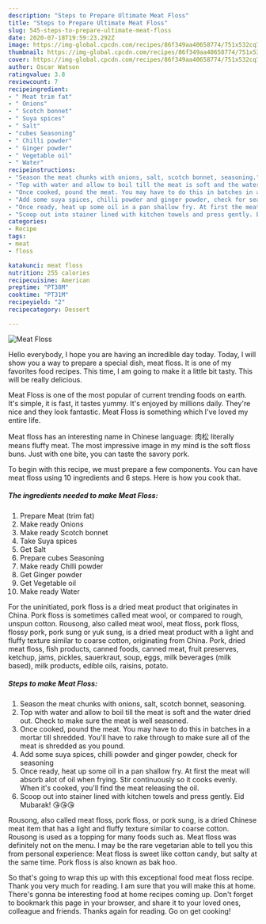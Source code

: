 ```yaml
---
description: "Steps to Prepare Ultimate Meat Floss"
title: "Steps to Prepare Ultimate Meat Floss"
slug: 545-steps-to-prepare-ultimate-meat-floss
date: 2020-07-18T19:59:23.292Z
image: https://img-global.cpcdn.com/recipes/86f349aa40658774/751x532cq70/meat-floss-recipe-main-photo.jpg
thumbnail: https://img-global.cpcdn.com/recipes/86f349aa40658774/751x532cq70/meat-floss-recipe-main-photo.jpg
cover: https://img-global.cpcdn.com/recipes/86f349aa40658774/751x532cq70/meat-floss-recipe-main-photo.jpg
author: Oscar Watson
ratingvalue: 3.8
reviewcount: 7
recipeingredient:
- " Meat trim fat"
- " Onions"
- " Scotch bonnet"
- " Suya spices"
- " Salt"
- "cubes Seasoning"
- " Chilli powder"
- " Ginger powder"
- " Vegetable oil"
- " Water"
recipeinstructions:
- "Season the meat chunks with onions, salt, scotch bonnet, seasoning."
- "Top with water and allow to boil till the meat is soft and the water dried out. Check to make sure the meat is well seasoned."
- "Once cooked, pound the meat. You may have to do this in batches in a mortar till shredded. You&#39;ll have to rake through to make sure all of the meat is shredded as you pound."
- "Add some suya spices, chilli powder and ginger powder, check for seasoning"
- "Once ready, heat up some oil in a pan shallow fry. At first the meat will absorb alot of oil when frying. Stir continuously so it cooks evenly. When it&#39;s cooked, you&#39;ll find the meat releasing the oil."
- "Scoop out into stainer lined with kitchen towels and press gently. Eid Mubarak! 😘😘😘"
categories:
- Recipe
tags:
- meat
- floss

katakunci: meat floss 
nutrition: 255 calories
recipecuisine: American
preptime: "PT38M"
cooktime: "PT31M"
recipeyield: "2"
recipecategory: Dessert

---
```



![Meat Floss](https://img-global.cpcdn.com/recipes/86f349aa40658774/751x532cq70/meat-floss-recipe-main-photo.jpg)

Hello everybody, I hope you are having an incredible day today. Today, I will show you a way to prepare a special dish, meat floss. It is one of my favorites food recipes. This time, I am going to make it a little bit tasty. This will be really delicious.

Meat Floss is one of the most popular of current trending foods on earth. It's simple, it is fast, it tastes yummy. It's enjoyed by millions daily. They're nice and they look fantastic. Meat Floss is something which I've loved my entire life.

Meat floss has an interesting name in Chinese language: 肉松 literally means fluffy meat. The most impressive image in my mind is the soft floss buns. Just with one bite, you can taste the savory pork.


To begin with this recipe, we must prepare a few components. You can have meat floss using 10 ingredients and 6 steps. Here is how you cook that.

<!--inarticleads1-->

##### The ingredients needed to make Meat Floss:

1. Prepare  Meat (trim fat)
1. Make ready  Onions
1. Make ready  Scotch bonnet
1. Take  Suya spices
1. Get  Salt
1. Prepare cubes Seasoning
1. Make ready  Chilli powder
1. Get  Ginger powder
1. Get  Vegetable oil
1. Make ready  Water


For the uninitiated, pork floss is a dried meat product that originates in China. Pork floss is sometimes called meat wool, or compared to rough, unspun cotton. Rousong, also called meat wool, meat floss, pork floss, flossy pork, pork sung or yuk sung, is a dried meat product with a light and fluffy texture similar to coarse cotton, originating from China. Pork, dried meat floss, fish products, canned foods, canned meat, fruit preserves, ketchup, jams, pickles, sauerkraut, soup, eggs, milk beverages (milk based), milk products, edible oils, raisins, potato. 

<!--inarticleads2-->

##### Steps to make Meat Floss:

1. Season the meat chunks with onions, salt, scotch bonnet, seasoning.
1. Top with water and allow to boil till the meat is soft and the water dried out. Check to make sure the meat is well seasoned.
1. Once cooked, pound the meat. You may have to do this in batches in a mortar till shredded. You&#39;ll have to rake through to make sure all of the meat is shredded as you pound.
1. Add some suya spices, chilli powder and ginger powder, check for seasoning
1. Once ready, heat up some oil in a pan shallow fry. At first the meat will absorb alot of oil when frying. Stir continuously so it cooks evenly. When it&#39;s cooked, you&#39;ll find the meat releasing the oil.
1. Scoop out into stainer lined with kitchen towels and press gently. Eid Mubarak! 😘😘😘


Rousong, also called meat floss, pork floss, or pork sung, is a dried Chinese meat item that has a light and fluffy texture similar to coarse cotton. Rousong is used as a topping for many foods such as. Meat floss was definitely not on the menu. I may be the rare vegetarian able to tell you this from personal experience: Meat floss is sweet like cotton candy, but salty at the same time. Pork floss is also known as bak hoo. 

So that's going to wrap this up with this exceptional food meat floss recipe. Thank you very much for reading. I am sure that you will make this at home. There's gonna be interesting food at home recipes coming up. Don't forget to bookmark this page in your browser, and share it to your loved ones, colleague and friends. Thanks again for reading. Go on get cooking!
